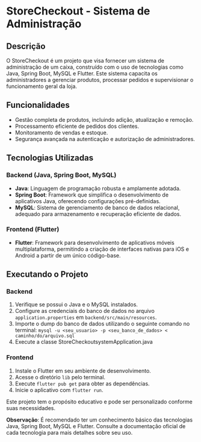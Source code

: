 # StoreCheckout - Sistema de Administração

## Descrição

O StoreCheckout é um projeto que visa fornecer um sistema de administração de um caixa, construído com o uso de tecnologias como Java, Spring Boot, MySQL e Flutter. Este sistema capacita os administradores a gerenciar produtos, processar pedidos e supervisionar o funcionamento geral da loja.

## Funcionalidades

- Gestão completa de produtos, incluindo adição, atualização e remoção.
- Processamento eficiente de pedidos dos clientes.
- Monitoramento de vendas e estoque.
- Segurança avançada na autenticação e autorização de administradores.

## Tecnologias Utilizadas

### Backend (Java, Spring Boot, MySQL)

- **Java**: Linguagem de programação robusta e amplamente adotada.
- **Spring Boot**: Framework que simplifica o desenvolvimento de aplicativos Java, oferecendo configurações pré-definidas.
- **MySQL**: Sistema de gerenciamento de banco de dados relacional, adequado para armazenamento e recuperação eficiente de dados.

### Frontend (Flutter)

- **Flutter**: Framework para desenvolvimento de aplicativos móveis multiplataforma, permitindo a criação de interfaces nativas para iOS e Android a partir de um único código-base.





## Executando o Projeto

### Backend

1. Verifique se possui o Java e o MySQL instalados.
2. Configure as credenciais do banco de dados no arquivo `application.properties` em `backend/src/main/resources`.
3. Importe o dump do banco de dados utilizando o seguinte comando no terminal:
   ```mysql -u <seu_usuario> -p <seu_banco_de_dados> < caminho/do/arquivo.sql```
4. Execute a classe StoreCheckoutsystemApplication.java

### Frontend

1. Instale o Flutter em seu ambiente de desenvolvimento.
2. Acesse o diretório `lib` pelo terminal.
3. Execute `flutter pub get` para obter as dependências.
4. Inicie o aplicativo com `flutter run`.

Este projeto tem o propósito educativo e pode ser personalizado conforme suas necessidades.

**Observação**: É recomendado ter um conhecimento básico das tecnologias Java, Spring Boot, MySQL e Flutter. Consulte a documentação oficial de cada tecnologia para mais detalhes sobre seu uso.
